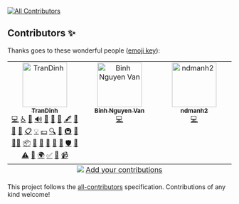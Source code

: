 
<!-- ALL-CONTRIBUTORS-BADGE:START - Do not remove or modify this section -->
[![All Contributors](https://img.shields.io/badge/all_contributors-1-orange.svg?style=flat-square)](#contributors-)
<!-- ALL-CONTRIBUTORS-BADGE:END -->
## Contributors ✨

Thanks goes to these wonderful people ([emoji key](https://allcontributors.org/docs/en/emoji-key)):

<!-- ALL-CONTRIBUTORS-LIST:START - Do not remove or modify this section -->
<!-- prettier-ignore-start -->
<!-- markdownlint-disable -->
<table>
  <tbody>
    <tr>
      <td align="center" valign="top" width="14.28%"><a href="https://github.com/trandinh"><img src="https://avatars.githubusercontent.com/u/4454707?v=4?s=100" width="100px;" alt="TranDinh"/><br /><sub><b>TranDinh</b></sub></a><br /><a href="https://github.com/manhnd/contributor/commits?author=trandinh" title="Code">💻</a> <a href="#a11y-trandinh" title="Accessibility">️️️️♿️</a> <a href="#question-trandinh" title="Answering Questions">💬</a> <a href="#audio-trandinh" title="Audio">🔊</a> <a href="#blog-trandinh" title="Blogposts">📝</a> <a href="https://github.com/manhnd/contributor/issues?q=author%3Atrandinh" title="Bug reports">🐛</a> <a href="#business-trandinh" title="Business development">💼</a> <a href="#content-trandinh" title="Content">🖋</a> <a href="#data-trandinh" title="Data">🔣</a> <a href="#design-trandinh" title="Design">🎨</a> <a href="https://github.com/manhnd/contributor/commits?author=trandinh" title="Documentation">📖</a> <a href="#eventOrganizing-trandinh" title="Event Organizing">📋</a> <a href="#example-trandinh" title="Examples">💡</a> <a href="#financial-trandinh" title="Financial">💵</a> <a href="#fundingFinding-trandinh" title="Funding Finding">🔍</a> <a href="#ideas-trandinh" title="Ideas, Planning, & Feedback">🤔</a> <a href="#infra-trandinh" title="Infrastructure (Hosting, Build-Tools, etc)">🚇</a> <a href="#maintenance-trandinh" title="Maintenance">🚧</a> <a href="#mentoring-trandinh" title="Mentoring">🧑‍🏫</a> <a href="#platform-trandinh" title="Packaging/porting to new platform">📦</a> <a href="#plugin-trandinh" title="Plugin/utility libraries">🔌</a> <a href="#projectManagement-trandinh" title="Project Management">📆</a> <a href="#promotion-trandinh" title="Promotion">📣</a> <a href="#research-trandinh" title="Research">🔬</a> <a href="https://github.com/manhnd/contributor/pulls?q=is%3Apr+reviewed-by%3Atrandinh" title="Reviewed Pull Requests">👀</a> <a href="#security-trandinh" title="Security">🛡️</a> <a href="#talk-trandinh" title="Talks">📢</a> <a href="https://github.com/manhnd/contributor/commits?author=trandinh" title="Tests">⚠️</a> <a href="#tool-trandinh" title="Tools">🔧</a> <a href="#translation-trandinh" title="Translation">🌍</a> <a href="#tutorial-trandinh" title="Tutorials">✅</a> <a href="#userTesting-trandinh" title="User Testing">📓</a> <a href="#video-trandinh" title="Videos">📹</a></td>
      <td align="center" valign="top" width="14.28%"><a href="https://github.com/nvbinhsoft"><img src="https://avatars.githubusercontent.com/u/125584665?v=4?s=100" width="100px;" alt="Binh Nguyen Van"/><br /><sub><b>Binh Nguyen Van</b></sub></a><br /><a href="https://github.com/manhnd/contributor/commits?author=nvbinhsoft" title="Code">💻</a></td>
      <td align="center" valign="top" width="14.28%"><a href="https://github.com/ndmanh2"><img src="https://avatars.githubusercontent.com/u/110186578?v=4?s=100" width="100px;" alt="ndmanh2"/><br /><sub><b>ndmanh2</b></sub></a><br /><a href="https://github.com/manhnd/contributor/commits?author=ndmanh2" title="Code">💻</a></td>
    </tr>
  </tbody>
  <tfoot>
    <tr>
      <td align="center" size="13px" colspan="7">
        <img src="https://raw.githubusercontent.com/all-contributors/all-contributors-cli/1b8533af435da9854653492b1327a23a4dbd0a10/assets/logo-small.svg">
          <a href="https://all-contributors.js.org/docs/en/bot/usage">Add your contributions</a>
        </img>
      </td>
    </tr>
  </tfoot>
</table>

<!-- markdownlint-restore -->
<!-- prettier-ignore-end -->

<!-- ALL-CONTRIBUTORS-LIST:END -->

This project follows the [all-contributors](https://github.com/all-contributors/all-contributors) specification. Contributions of any kind welcome!
